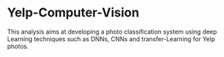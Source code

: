 # Yelp-Computer-Vision
This analysis aims at developing a photo classification system using deep Learning techniques such as DNNs, CNNs and transfer-Learning for Yelp photos.
